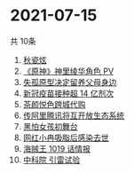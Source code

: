 # 2021-07-15
  共 10条

  <!-- BEGIN -->
  <!-- 最后更新时间:Thu Jul 15 2021 18:12:16 GMT+0000 (Coordinated Universal Time) -->
  1. [秋瓷炫](https://www.zhihu.com/search?q=秋瓷炫)
1. [ 《原神》神里绫华角色 PV](https://www.zhihu.com/search?q=原神)
1. [失孤原型决定留养父母身边](https://www.zhihu.com/search?q=失孤原型)
1. [新冠疫苗接种超 14 亿剂次](https://www.zhihu.com/search?q=新冠疫苗)
1. [茶颜悦色跨城代购](https://www.zhihu.com/search?q=茶颜悦色)
1. [传阿里腾讯将互开放生态系统](https://www.zhihu.com/search?q=阿里腾讯)
1. [黑怕女孩初舞台](https://www.zhihu.com/search?q=黑怕女孩)
1. [网红小冉吸脂后感染去世](https://www.zhihu.com/search?q=网红吸脂)
1. [海贼王 1019 话情报](https://www.zhihu.com/search?q=海贼王)
1. [中科院 引雷试验](https://www.zhihu.com/search?q=引雷试验)
  <!-- END -->
  